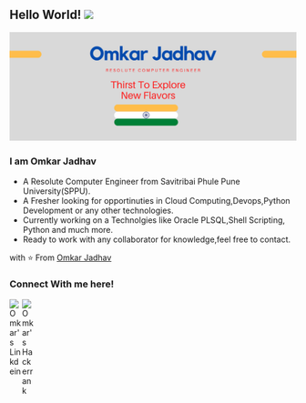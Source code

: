 ## Hello World! <img src="https://raw.githubusercontent.com/iampavangandhi/iampavangandhi/master/gifs/Hi.gif" width="30px"></h2>
<img src="https://github.com/Omkar118/Omkar118/blob/master/Omkar%20Jadhav%20(1).png">

### I am Omkar Jadhav
- A Resolute Computer Engineer from Savitribai Phule Pune University(SPPU).
- A Fresher looking for opportinuties in Cloud Computing,Devops,Python Development or any other technologies. 
- Currently working on a Technolgies like Oracle PLSQL,Shell Scripting, Python and much more.
- Ready to work with any collaborator for knowledge,feel free to contact.

with ⭐️ From [Omkar Jadhav](https://github.com/Omkar118)

### Connect With me here!
<a href="https://www.linkedin.com/in/omkar-jadhav-480326132/">
  <img align="left" alt="Omkar's Linkdein" width="22px" src="https://i.stack.imgur.com/gVE0j.png" alt="linkedin" />
</a>

<a href="https://www.hackerrank.com/omkar101jadhav">
  <img align="left" alt="Omkar's Hackerrank" width="22px" src="https://cdn.iconscout.com/icon/free/png-256/free-hackerrank-3628823-3030100.png?f=webp&w=256" />
</a>
